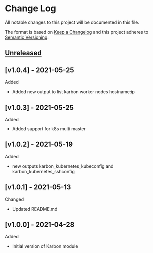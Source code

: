 # Change Log

All notable changes to this project will be documented in this file.

The format is based on [Keep a Changelog](http://keepachangelog.com/) and this
project adheres to [Semantic Versioning](http://semver.org/).

<a name="unreleased"></a>
## [Unreleased]

<a name="v1.0.4"></a>
## [v1.0.4] - 2021-05-25

Added
- Added new output to list karbon worker nodes hostname:ip


<a name="v1.0.3"></a>
## [v1.0.3] - 2021-05-25

Added
- Added support for k8s multi master

<a name="v1.0.2"></a>
## [v1.0.2] - 2021-05-19

Added
- new outputs karbon_kubernetes_kubeconfig and karbon_kubernetes_sshconfig


<a name="v1.0.1"></a>
## [v1.0.1] - 2021-05-13

Changed
- Updated README.md


<a name="v1.0.0"></a>
## [v1.0.0] - 2021-04-28

Added
- Initial version of Karbon module

[Unreleased]: https://github.com/Aristocrat-B2B/terraform-nutanix-karbon/compare/v1.0.0...HEAD
